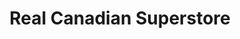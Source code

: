 ---
title: "Real Canadian Superstore"
url: /regina/real-canadian-superstore-prince-of-wales-drive/
shop: supermarket
---